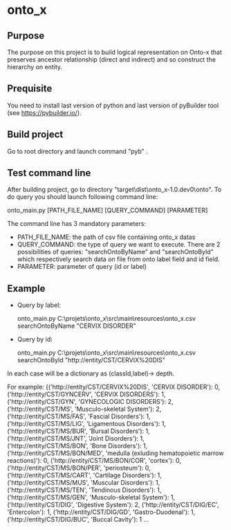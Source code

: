 # onto_x
## Purpose
The purpose on this project is to build logical representation on Onto-x that preserves ancestor relationship (direct and indirect) and so construct the hierarchy on entity.

## Prequisite
You need to install last version of python and last version of pyBuilder tool (see https://pybuilder.io/).

## Build project
Go to root directory and launch command "pyb" .

## Test command line
After building project, go to directory "target\dist\onto_x-1.0.dev0\onto".
To do query you should launch following command line:

onto_main.py [PATH_FILE_NAME] [QUERY_COMMAND] [PARAMETER]

The command line has 3 mandatory parameters:

- PATH_FILE_NAME: the path of csv file containing onto_x datas
- QUERY_COMMAND: the type of query we want to execute. There are 2 possibilities of queries: "searchOntoByName" and "searchOntoById" which respectively search data on file from onto label field and id field.
- PARAMETER: parameter of query (id or label)

## Example

- Query by label:
    
    onto_main.py C:\projets\onto_x\src\main\resources\onto_x.csv searchOntoByName "CERVIX DISORDER"

- Query by id:

    onto_main.py C:\projets\onto_x\src\main\resources\onto_x.csv searchOntoById "http://entity/CST/CERVIX%20DIS"

In each case will be a dictionary as (classId,label)-> depth.

For example:
{('http://entity/CST/CERVIX%20DIS', 'CERVIX DISORDER'): 0, ('http://entity/CST/GYNCERV', 'CERVIX DISORDERS'): 1, ('http://entity/CST/GYN', 'GYNECOLOGIC DISORDERS'): 2, ('http://entity/CST/MS', 'Musculo-skeletal System'): 2, ('http://entity/CST/MS/FAS', 'Fascial Disorders'): 1, ('http://entity/CST/MS/LIG', 'Ligamentous Disorders'): 1, ('http://entity/CST/MS/BUR', 'Bursal Disorders'): 1, ('http://entity/CST/MS/JNT', 'Joint Disorders'): 1, ('http://entity/CST/MS/BON', 'Bone Disorders'): 1, ('http://entity/CST/MS/BON/MED', 'medulla (exluding hematopoietic marrow reactions)'): 0, ('http://entity/CST/MS/BON/COR', 'cortex'): 0, ('http://entity/CST/MS/BON/PER', 'periosteum'): 0, ('http://entity/CST/MS/CART', 'Cartilage Disorders'): 1, ('http://entity/CST/MS/MUS', 'Muscular Disorders'): 1, ('http://entity/CST/MS/TEN', 'Tendinous Disorders'): 1, ('http://entity/CST/MS/GEN', 'Musculo-skeletal System'): 1, ('http://entity/CST/DIG', 'Digestive System'): 2, ('http://entity/CST/DIG/EC', 'Entercolon'): 1, ('http://entity/CST/DIG/GD', 'Gastro-Duodenal'): 1, ('http://entity/CST/DIG/BUC', 'Buccal Cavity'): 1 ...


